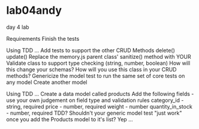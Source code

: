 # lab04andy
day 4 lab

Requirements
Finish the tests

Using TDD ...
Add tests to support the other CRUD Methods
delete()
update()
Replace the memory.js parent class' sanitize() method with YOUR Validate class to support type checking (string, number, boolean)
How will this change your schemas?
How will you use this class in your CRUD methods?
Genericize the model test to run the same set of core tests on any model
Create another model

Using TDD ...
Create a data model called products
Add the following fields - use your own judgement on field type and validation rules
category_id - string, required
price - number, required
weight - number
quantity_in_stock - number, required
TDD?
Shouldn't your generic model test "just work" once you add the Products model to it's list?
Yep ...
